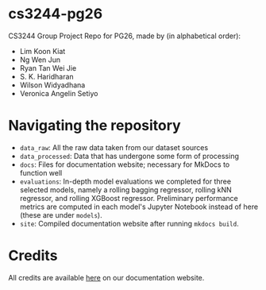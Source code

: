 # cs3244-pg26
CS3244 Group Project Repo for PG26, made by (in alphabetical order):
* Lim Koon Kiat
* Ng Wen Jun
* Ryan Tan Wei Jie
* S. K. Haridharan
* Wilson Widyadhana
* Veronica Angelin Setiyo

# Navigating the repository

* `data_raw`: All the raw data taken from our dataset sources
* `data_processed`: Data that has undergone some form of processing
* `docs`: Files for documentation website; necessary for MkDocs to function well
* `evaluations`: In-depth model evaluations we completed for three selected models, namely a rolling bagging regressor, rolling kNN regressor, and rolling XGBoost regressor. Preliminary performance metrics are computed in each model's Jupyter Notebook instead of here (these are under `models`).
* `site`: Compiled documentation website after running `mkdocs build`.

# Credits
All credits are available [here](https://wilsonwid.github.io/cs3244-pg26/credits/) on our documentation website.
